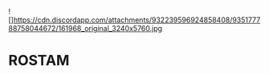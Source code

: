 ! []https://cdn.discordapp.com/attachments/932239596924858408/935177788758044672/161968_original_3240x5760.jpg
# ROSTAM
